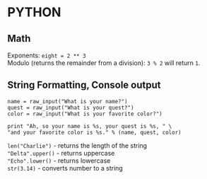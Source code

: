 # PYTHON

Math
----

Exponents: `eight = 2 ** 3`  
Modulo (returns the remainder from a division): `3 % 2` will return `1`.

String Formatting, Console output
---------------------------------
```
name = raw_input("What is your name?")
quest = raw_input("What is your quest?")
color = raw_input("What is your favorite color?")

print "Ah, so your name is %s, your quest is %s, " \
"and your favorite color is %s." % (name, quest, color)
```


`len("Charlie")` - returns the length of the string  
`"Delta".upper()` - returns uppercase  
`"Echo".lower()` - returns lowercase  
`str(3.14)` - converts number to a string  
